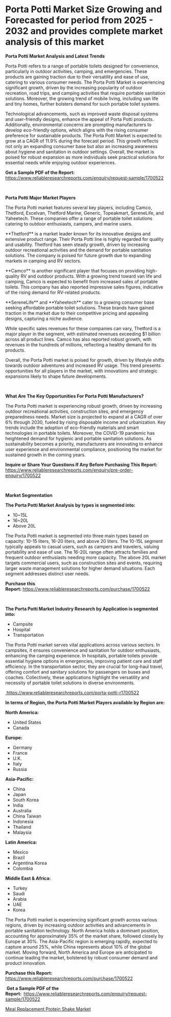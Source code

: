<p><h1>Porta Potti Market Size Growing and Forecasted for period from 2025 - 2032 and provides complete market analysis of this market</h1></p><p><strong>Porta Potti Market Analysis and Latest Trends</strong></p>
<p><p>Porta Potti refers to a range of portable toilets designed for convenience, particularly in outdoor activities, camping, and emergencies. These products are gaining traction due to their versatility and ease of use, catering to various consumer needs. The Porta Potti Market is experiencing significant growth, driven by the increasing popularity of outdoor recreation, road trips, and camping activities that require portable sanitation solutions. Moreover, the growing trend of mobile living, including van life and tiny homes, further bolsters demand for such portable toilet systems. </p><p>Technological advancements, such as improved waste disposal systems and user-friendly designs, enhance the appeal of Porta Potti products. Additionally, environmental concerns are prompting manufacturers to develop eco-friendly options, which aligns with the rising consumer preference for sustainable products. The Porta Potti Market is expected to grow at a CAGR of 11.9% during the forecast period. This growth reflects not only an expanding consumer base but also an increasing awareness about hygiene and sanitation in outdoor settings. Overall, the market is poised for robust expansion as more individuals seek practical solutions for essential needs while enjoying outdoor experiences.</p></p>
<p><strong>Get a Sample PDF of the Report:&nbsp;</strong> <a href="https://www.reliableresearchreports.com/enquiry/request-sample/1700522?utm_campaign=2248&utm_medium=2&utm_source=Github&utm_content=ia&utm_term=08022025&utm_id=porta-potti">https://www.reliableresearchreports.com/enquiry/request-sample/1700522</a></p>
<p>&nbsp;</p>
<p><strong>Porta Potti Major Market Players</strong></p>
<p><p>The Porta Potti market features several key players, including Camco, Thetford, Excelvan, Thetford Marine, Generic, Topeakmart, SereneLife, and Yaheetech. These companies offer a range of portable toilet solutions catering to outdoor enthusiasts, campers, and marine users.</p><p>**Thetford** is a market leader known for its innovative designs and extensive product range. Their Porta Potti line is highly regarded for quality and usability. Thetford has seen steady growth, driven by increasing outdoor recreational activities and the demand for portable sanitation solutions. The company is poised for future growth due to expanding markets in camping and RV sectors.</p><p>**Camco** is another significant player that focuses on providing high-quality RV and outdoor products. With a growing trend toward van life and camping, Camco is expected to benefit from increased sales of portable toilets. This company has also reported impressive sales figures, indicative of the rising demand for RV-related products.</p><p>**SereneLife** and **Yaheetech** cater to a growing consumer base seeking affordable portable toilet solutions. These brands have gained traction in the market due to their competitive pricing and appealing designs, capturing a niche audience.</p><p>While specific sales revenues for these companies can vary, Thetford is a major player in the segment, with estimated revenues exceeding $1 billion across all product lines. Camco has also reported robust growth, with revenues in the hundreds of millions, reflecting a healthy demand for its products.</p><p>Overall, the Porta Potti market is poised for growth, driven by lifestyle shifts towards outdoor adventures and increased RV usage. This trend presents opportunities for all players in the market, with innovations and strategic expansions likely to shape future developments.</p></p>
<p>&nbsp;</p>
<p><strong>What Are The Key Opportunities For Porta Potti Manufacturers?</strong></p>
<p><p>The Porta Potti market is experiencing robust growth, driven by increasing outdoor recreational activities, construction sites, and emergency preparedness needs. Market size is projected to expand at a CAGR of over 6% through 2030, fueled by rising disposable income and urbanization. Key trends include the adoption of eco-friendly materials and smart technologies in portable toilets. Moreover, the COVID-19 pandemic has heightened demand for hygienic and portable sanitation solutions. As sustainability becomes a priority, manufacturers are innovating to enhance user experience and environmental compliance, positioning the market for sustained growth in the coming years.</p></p>
<p><strong>Inquire or Share Your Questions If Any Before Purchasing This Report:</strong> <a href="https://www.reliableresearchreports.com/enquiry/pre-order-enquiry/1700522?utm_campaign=2248&utm_medium=2&utm_source=Github&utm_content=ia&utm_term=08022025&utm_id=porta-potti">https://www.reliableresearchreports.com/enquiry/pre-order-enquiry/1700522</a></p>
<p>&nbsp;</p>
<p><strong>Market Segmentation</strong></p>
<p><strong>The Porta Potti Market Analysis by types is segmented into:</strong></p>
<p><ul><li>10~15L</li><li>16~20L</li><li>Above 20L</li></ul></p>
<p><p>The Porta Potti market is segmented into three main types based on capacity: 10-15 liters, 16-20 liters, and above 20 liters. The 10-15L segment typically appeals to casual users, such as campers and travelers, valuing portability and ease of use. The 16-20L range often attracts families and frequent outdoor enthusiasts needing more capacity. The above 20L market targets commercial users, such as construction sites and events, requiring larger waste management solutions for higher demand situations. Each segment addresses distinct user needs.</p></p>
<p><strong>Purchase this Report:&nbsp;</strong><a href="https://www.reliableresearchreports.com/purchase/1700522?utm_campaign=2248&utm_medium=2&utm_source=Github&utm_content=ia&utm_term=08022025&utm_id=porta-potti">https://www.reliableresearchreports.com/purchase/1700522</a></p>
<p>&nbsp;</p>
<p><strong>The Porta Potti Market Industry Research by Application is segmented into:</strong></p>
<p><ul><li>Campsite</li><li>Hospital</li><li>Transportation</li></ul></p>
<p><p>The Porta Potti market serves vital applications across various sectors. In campsites, it ensures convenience and sanitation for outdoor enthusiasts, enhancing the camping experience. In hospitals, portable toilets provide essential hygiene options in emergencies, improving patient care and staff efficiency. In the transportation sector, they are crucial for long-haul travel, offering comfort and sanitary solutions for passengers on buses and coaches. Collectively, these applications highlight the versatility and necessity of portable toilet solutions in diverse environments.</p></p>
<p><a href="https://www.reliableresearchreports.com/porta-potti-r1700522?utm_campaign=2248&utm_medium=2&utm_source=Github&utm_content=ia&utm_term=08022025&utm_id=porta-potti">&nbsp;https://www.reliableresearchreports.com/porta-potti-r1700522</a></p>
<p><strong>In terms of Region, the Porta Potti Market Players available by Region are:</strong></p>
<p>
    <p> <strong> North America: </strong>
        <ul>
            <li>United States</li>
            <li>Canada</li>
        </ul>
        </p> 
    <p> <strong> Europe: </strong>
        <ul>
            <li>Germany</li>
            <li>France</li>
            <li>U.K.</li>
            <li>Italy</li>
            <li>Russia</li>
        </ul>
        </p> 
    <p> <strong> Asia-Pacific: </strong>
        <ul>
            <li>China</li>
            <li>Japan</li>
            <li>South Korea</li>
            <li>India</li>
            <li>Australia</li>
            <li>China Taiwan</li>
            <li>Indonesia</li>
            <li>Thailand</li>
            <li>Malaysia</li>
        </ul>
        </p> 
    <p> <strong> Latin America: </strong>
        <ul>
            <li>Mexico</li>
            <li>Brazil</li>
            <li>Argentina Korea</li>
            <li>Colombia</li>
        </ul>
        </p> 
    <p> <strong> Middle East & Africa: </strong>
        <ul>
            <li>Turkey</li>
            <li>Saudi</li>
            <li>Arabia</li>
            <li>UAE</li>
            <li>Korea</li>
        </ul>
    </p>
    </p>
<p><p>The Porta Potti market is experiencing significant growth across various regions, driven by increasing outdoor activities and advancements in portable sanitation technology. North America holds a dominant position, accounting for approximately 35% of the market share, followed closely by Europe at 30%. The Asia-Pacific region is emerging rapidly, expected to capture around 25%, while China represents about 10% of the global market. Moving forward, North America and Europe are anticipated to continue leading the market, bolstered by robust consumer demand and product innovation.</p></p>
<p><strong>Purchase this Report: </strong><a href="https://www.reliableresearchreports.com/purchase/1700522?utm_campaign=2248&utm_medium=2&utm_source=Github&utm_content=ia&utm_term=08022025&utm_id=porta-potti">https://www.reliableresearchreports.com/purchase/1700522</a></p>
<p>&nbsp;<strong>Get a Sample PDF of the Report:&nbsp;&nbsp;</strong><a href="https://www.reliableresearchreports.com/enquiry/request-sample/1700522?utm_campaign=2248&utm_medium=2&utm_source=Github&utm_content=ia&utm_term=08022025&utm_id=porta-potti">https://www.reliableresearchreports.com/enquiry/request-sample/1700522</a></p>
<p><strong></strong></p>
<p><p><a href="https://github.com/hammelximalschid/Market-Research-Report-List-1/blob/main/meal-replacement-protein-shake-market.md?utm_campaign=2248&utm_medium=2&utm_source=Github&utm_content=ia&utm_term=08022025&utm_id=porta-potti">Meal Replacement Protein Shake Market</a></p></p>